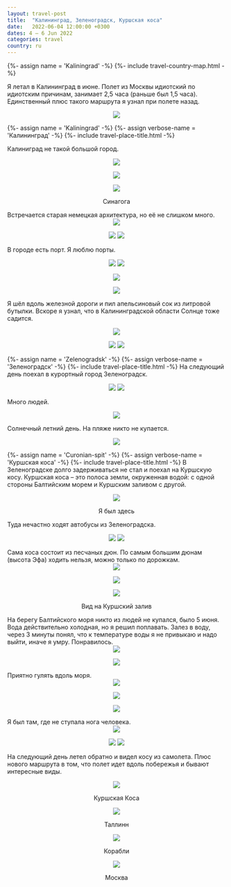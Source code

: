 ```yaml
---
layout: travel-post
title:  "Калининград, Зеленоградск, Куршская коса"
date:   2022-06-04 12:00:00 +0300
dates: 4 – 6 Jun 2022
categories: travel
country: ru
---
```


{%- assign name = 'Kaliningrad' -%}
{%- include travel-country-map.html -%}

Я летал в Калининград в июне. Полет из Москвы идиотский по идиотским причинам, занимает 2,5 часа (раньше был 1,5 часа). Единственный плюс такого маршрута я узнал при полете назад.
<center>
<img src="{{site.baseurl}}/assets/img/kaliningrad/0.png" />
<p class="image-label">
</p>
</center>

<center></center>

{%- assign name = 'Kaliningrad' -%}
{%- assign verbose-name = 'Калининград' -%}
{%- include travel-place-title.html -%}

Калиниград не такой большой город.
<center>
<img src="{{site.baseurl}}/assets/img/kaliningrad/1.jpg" />
<p class="image-label">
</p>
</center>
<center>
<img src="{{site.baseurl}}/assets/img/kaliningrad/2.jpg" />
<p class="image-label">
</p>
</center>
<center>
<img src="{{site.baseurl}}/assets/img/kaliningrad/3.jpg" />
<p class="image-label">
Синагога
</p>
</center>
Встречается старая немецкая архитектура, но её не слишком много.
<center>
<img src="{{site.baseurl}}/assets/img/kaliningrad/5.jpg" />
<p class="image-label">
</p>
</center>

<center>
    <div class="side-by-side">
        <img src="{{site.baseurl}}/assets/img/kaliningrad/7.jpg" />
        <img src="{{site.baseurl}}/assets/img/kaliningrad/6.jpg" />
    </div>
    <p class="image-label"></p>
</center>

В городе есть порт. Я люблю порты.
<center>
    <div class="side-by-side">
        <img src="{{site.baseurl}}/assets/img/kaliningrad/8.jpg" />
        <img src="{{site.baseurl}}/assets/img/kaliningrad/9.jpg" />
    </div>
    <p class="image-label"></p>
</center>

<center>
<img src="{{site.baseurl}}/assets/img/kaliningrad/10.jpg" />
<p class="image-label">
</p>
</center>

<center>
<img src="{{site.baseurl}}/assets/img/kaliningrad/12.jpg" />
<p class="image-label">
</p>
</center>

Я шёл вдоль железной дороги и пил апельсиновый сок из литровой бутылки. Вскоре я узнал, что в Калининградской области Солнце тоже садится.
<center>
<img src="{{site.baseurl}}/assets/img/kaliningrad/13.jpg" />
<p class="image-label">
</p>
</center>

<center>
    <div class="side-by-side">
        <img src="{{site.baseurl}}/assets/img/kaliningrad/14.jpg" />
        <img src="{{site.baseurl}}/assets/img/kaliningrad/15.jpg" />
    </div>
    <p class="image-label"></p>
</center>

{%- assign name = 'Zelenogradsk' -%}
{%- assign verbose-name = 'Зеленоградск' -%}
{%- include travel-place-title.html -%}
На следующий день поехал в курортный город Зеленоградск. 
<center>
    <div class="side-by-side-lp">
        <img src="{{site.baseurl}}/assets/img/kaliningrad/16.jpg" />
        <img src="{{site.baseurl}}/assets/img/kaliningrad/17.jpg" />
    </div>
    <p class="image-label"></p>
</center>

Много людей.
<center>
<img src="{{site.baseurl}}/assets/img/kaliningrad/18.jpg" />
<p class="image-label">
</p>
</center>

Солнечный летний день. На пляже никто не купается.
<center>
<img src="{{site.baseurl}}/assets/img/kaliningrad/19.jpg" />
<p class="image-label">
</p>
</center>

{%- assign name = 'Curonian-spit' -%}
{%- assign verbose-name = 'Куршская коса' -%}
{%- include travel-place-title.html -%}
В Зеленоградске долго задерживаться не стал и поехал на Куршскую косу. Куршская коса – это полоса земли, окруженная водой: с одной стороны Балтийским морем и Куршским заливом с другой.
<center>
<img src="{{site.baseurl}}/assets/img/kaliningrad/1.png" />
<p class="image-label">
Я был здесь
</p>
</center>

Туда нечастно ходят автобусы из Зеленоградска.
<center>
    <div class="side-by-side">
        <img src="{{site.baseurl}}/assets/img/kaliningrad/20.jpg" />
        <img src="{{site.baseurl}}/assets/img/kaliningrad/21.jpg" />
    </div>
    <p class="image-label"></p>
</center>
Сама коса состоит из песчаных дюн. По самым большим дюнам (высота Эфа) ходить нельзя, можно только по дорожкам.
<center>
<img src="{{site.baseurl}}/assets/img/kaliningrad/22.jpg" />
<p class="image-label">
</p>
</center>
<center>
<img src="{{site.baseurl}}/assets/img/kaliningrad/23.jpg" />
<p class="image-label">
</p>
</center>
<center>
<img src="{{site.baseurl}}/assets/img/kaliningrad/24.jpg" />
<p class="image-label">
Вид на Куршский залив
</p>
</center>
На берегу Балтийского моря никто из людей не купался, было 5 июня. Вода действительно холодная, но я решил поплавать. Залез в воду, через 3 минуты понял, что к температуре воды я не привыкаю и надо выйти, иначе я умру. Понравилось.
<center>
<img src="{{site.baseurl}}/assets/img/kaliningrad/25.jpg" />
<p class="image-label">
</p>
</center>
<center>
<img src="{{site.baseurl}}/assets/img/kaliningrad/26.jpg" />
<p class="image-label">
</p>
</center>
Приятно гулять вдоль моря.
<center>
<img src="{{site.baseurl}}/assets/img/kaliningrad/27.jpg" />
<p class="image-label">
</p>
</center>
<center>
<img src="{{site.baseurl}}/assets/img/kaliningrad/29.jpg" />
<p class="image-label">
</p>
</center>
<center>
<img src="{{site.baseurl}}/assets/img/kaliningrad/30.jpg" />
<p class="image-label">
</p>
</center>
Я был там, где не ступала нога человека.
<center>
<img src="{{site.baseurl}}/assets/img/kaliningrad/31.jpg" />
<p class="image-label">
</p>
</center>

<center>
    <div class="side-by-side">
        <img src="{{site.baseurl}}/assets/img/kaliningrad/32.jpg" />
        <img src="{{site.baseurl}}/assets/img/kaliningrad/33.jpg" />
    </div>
    <p class="image-label"></p>
</center>

На следующий день летел обратно и видел косу из самолета. Плюс нового маршрута в том, что полет идет вдоль побережья и бывают интересные виды.
<center>
    <div class="side-by-side">
    <div>
        <img src="{{site.baseurl}}/assets/img/kaliningrad/34.jpg" />
    <p class="image-label">Куршская Коса</p>
    </div>
    <div>
        <img src="{{site.baseurl}}/assets/img/kaliningrad/35.jpg" />
    <p class="image-label">Таллинн</p>
    </div>
    </div>
</center>
<center>
    <div class="side-by-side">
        <div>
            <img src="{{site.baseurl}}/assets/img/kaliningrad/36.jpg" />
            <p class="image-label">Корабли</p>
        </div>
        <div>
            <img src="{{site.baseurl}}/assets/img/kaliningrad/37.jpg" />
            <p class="image-label">Москва</p>
        </div>
    </div>
</center>